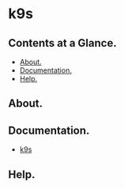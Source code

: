 # k9s





## Contents at a Glance.
* [About.](#about)
* [Documentation.](#documentation)
* [Help.](#help)





## About.





## Documentation.
* [k9s](https://github.com/derailed/k9s)





## Help.
